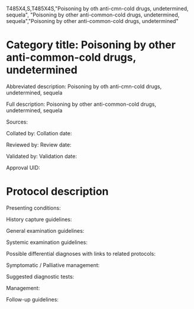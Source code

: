 T485X4,S,T485X4S,"Poisoning by oth anti-cmn-cold drugs, undetermined, sequela", "Poisoning by other anti-common-cold drugs, undetermined, sequela","Poisoning by other anti-common-cold drugs, undetermined"
# Category title: Poisoning by other anti-common-cold drugs, undetermined

Abbreviated description: Poisoning by oth anti-cmn-cold drugs, undetermined, sequela

Full description: Poisoning by other anti-common-cold drugs, undetermined, sequela

Sources:

Collated by:
Collation date:

Reviewed by:
Review date:

Validated by:
Validation date:

Approval UID:

# Protocol description

Presenting conditions:

History capture guidelines:

General examination guidelines:

Systemic examination guidelines:

Possible differential diagnoses with links to related protocols:

Symptomatic / Palliative management:

Suggested diagnostic tests:

Management:

Follow-up guidelines:
